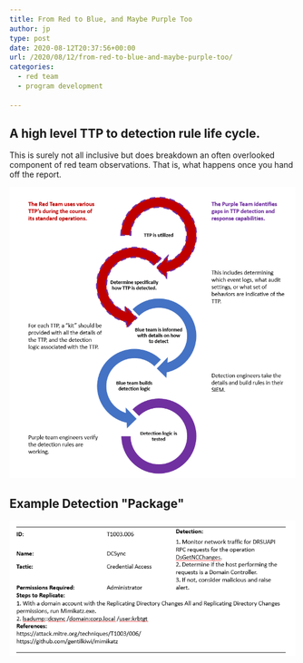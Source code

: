 ```yaml
---
title: From Red to Blue, and Maybe Purple Too 
author: jp
type: post
date: 2020-08-12T20:37:56+00:00
url: /2020/08/12/from-red-to-blue-and-maybe-purple-too/
categories:
  - red team
  - program development

---
```


## A high level TTP to detection rule life cycle. 

This is surely not all inclusive but does breakdown an often overlooked component of red team observations. That is, what happens once you hand off the report. 

<img src="/images/2020/08/red-blue-lc.png">

## Example Detection "Package"

<img src="/images/2020/08/detection-kit.png">
